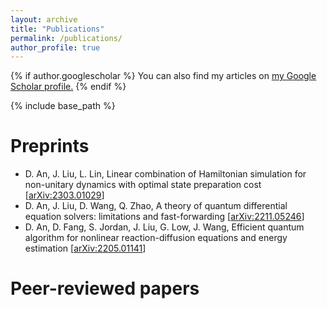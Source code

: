 ```yaml
---
layout: archive
title: "Publications"
permalink: /publications/
author_profile: true
---
```


{% if author.googlescholar %}
  You can also find my articles on <u><a href="{{author.googlescholar}}">my Google Scholar profile</a>.</u>
{% endif %}

{% include base_path %}

Preprints
======
* D. An, J. Liu, L. Lin, Linear combination of Hamiltonian simulation for non-unitary dynamics with optimal state preparation cost [[arXiv:2303.01029](https://arxiv.org/abs/2303.01029)]
* D. An, J. Liu, D. Wang, Q. Zhao, A theory of quantum differential equation solvers: limitations and fast-forwarding [[arXiv:2211.05246](https://arxiv.org/abs/2211.05246)]
* D. An, D. Fang, S. Jordan, J. Liu, G. Low, J. Wang, Efficient quantum algorithm for nonlinear reaction-diffusion equations and energy estimation [[arXiv:2205.01141](https://arxiv.org/abs/2205.01141)]

Peer-reviewed papers
======
